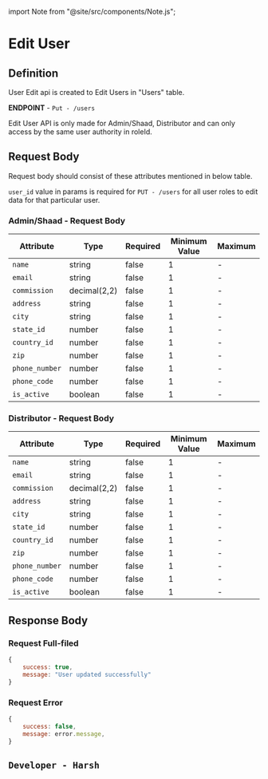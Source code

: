 
import Note from "@site/src/components/Note.js";

# Edit User

## Definition
User Edit api is created to Edit Users in "Users" table.

**ENDPOINT** - `Put - /users`

<Note>Edit User API is only made for Admin/Shaad, Distributor and can only access by the same user authority in roleId.</Note>

## Request Body
Request body should consist of these attributes mentioned in below table.

<Note>`user_id` value in params is required for `PUT - /users` for all user roles to edit data for that particular user.</Note>

### Admin/Shaad - Request Body 
| Attribute | Type | Required | Minimum Value | Maximum
| ---- | ---- | --------- | -------- | --------
| `name` | string | false | 1 | - 
| `email` | string | false | 1 | -
| `commission` | decimal(2,2) | false | 1 | -
| `address` | string | false | 1 | -
| `city` | string | false | 1 | -
| `state_id` | number | false | 1 | -
| `country_id` | number | false | 1 | -
| `zip` | number | false | 1 | -
| `phone_number` | number | false | 1 | -
| `phone_code` | number | false | 1 | -
| `is_active` | boolean | false | 1 | -

### Distributor - Request Body 
| Attribute | Type | Required | Minimum Value | Maximum
| ---- | ---- | --------- | -------- | --------
| `name` | string | false | 1 | - 
| `email` | string | false | 1 | -
| `commission` | decimal(2,2) | false | 1 | -
| `address` | string | false | 1 | -
| `city` | string | false | 1 | -
| `state_id` | number | false | 1 | -
| `country_id` | number | false | 1 | -
| `zip` | number | false | 1 | -
| `phone_number` | number | false | 1 | -
| `phone_code` | number | false | 1 | -
| `is_active` | boolean | false | 1 | -


## Response Body

### Request Full-filed 

```js
{ 
    success: true,
    message: "User updated successfully"
}

```

### Request Error

```js
{
    success: false,
    message: error.message,
}
```

## `Developer - Harsh`
